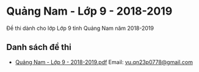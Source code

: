 # Quảng Nam - Lớp 9 - 2018-2019

Đề thi dành cho lớp Lớp 9 tỉnh Quảng Nam năm 2018-2019

## Danh sách đề thi

- [Quảng Nam - Lớp 9 - 2018-2019.pdf](Quảng%20Nam%20-%20Lớp%209%20-%202018-2019.pdf)
Email: vu.qn23p0778@gmail.com


